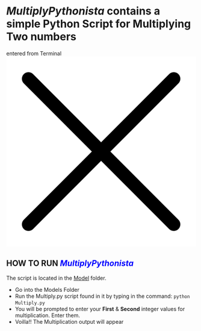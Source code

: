 #  *MultiplyPythonista* contains a simple Python Script for **Multiplying Two numbers**
entered from Terminal
![alt Multiplication image](/Models/Multiply.png)

## HOW TO RUN <span style="color:blue">*MultiplyPythonista* </span>
The script is located in the [Model](./Models/) folder.
- Go into the Models Folder
- Run the Multiply.py script found in it by typing in the command: `python Multiply.py`
- You will be prompted to enter your **First** & **Second** integer values for multiplication. Enter them.
- Voilla!! The Multiplication output will appear



[^1]: shiraz the son of Bello